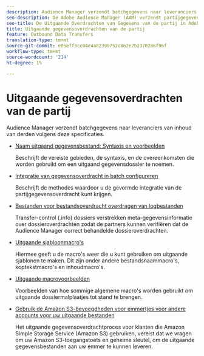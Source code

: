 ```yaml
---
description: Audience Manager verzendt batchgegevens naar leveranciers van inhoud van derden volgens deze specificaties.
seo-description: De Adobe Audience Manager (AAM) verzendt partijgegevens naar derdeinhoudsleveranciers volgens deze specificaties.
seo-title: De Uitgaande Overdrachten van Gegevens van de partij in Adobe Audience Manager (AAM)
title: Uitgaande gegevensoverdrachten van de partij
feature: Outbound Data Transfers
translation-type: tm+mt
source-git-commit: e05eff3cc04e4a82399752c862e2b2370286f96f
workflow-type: tm+mt
source-wordcount: '214'
ht-degree: 1%

---
```



# Uitgaande gegevensoverdrachten van de partij

Audience Manager verzendt batchgegevens naar leveranciers van inhoud van derden volgens deze specificaties.

* [Naam uitgaand gegevensbestand: Syntaxis en voorbeelden](/help/using/integration/receiving-audience-data/batch-outbound-transfers/outbound-file-name-contents.md)

   Beschrijft de vereiste gebieden, de syntaxis, en de overeenkomsten die worden gebruikt om een uitgaand gegevensdossier te noemen.

* [Integratie van gegevensoverdracht in batch configureren](batch-server-configuration.md)

   Beschrijft de methodes waardoor u de gevormde integratie van de partijgegevensoverdracht kunt krijgen.

* [Bestanden voor bestandsoverdracht overdragen van logbestanden](/help/using/integration/receiving-audience-data/batch-outbound-transfers/transfer-control-files.md)

   Transfer-control (.info) dossiers verstrekken meta-gegevensinformatie over dossieroverdrachten zodat de partners kunnen verifiëren dat de Audience Manager correct behandelde dossieroverdrachten.

* [Uitgaande sjabloonmacro&#39;s](/help/using/integration/receiving-audience-data/batch-outbound-transfers/outbound-template-macros.md)

   Hiermee geeft u de macro&#39;s weer die u kunt gebruiken om uitgaande sjablonen te maken. Dit zijn onder andere bestandsnaammacro&#39;s, koptekstmacro&#39;s en inhoudmacro&#39;s.

* [Uitgaande macrovoorbeelden](/help/using/integration/receiving-audience-data/batch-outbound-transfers/outbound-macro-examples.md)

   Voorbeelden van hoe sommige algemene macro&#39;s worden gebruikt om uitgaande dossiermalplaatjes tot stand te brengen.

* [Gebruik de Amazon S3-bevoegdheden voor emmertjes voor andere accounts voor uw uitgaande bestanden](/help/using/integration/receiving-audience-data/batch-outbound-transfers/authorize-s3-cross-bucket.md)

   Het uitgaande gegevensoverdrachtproces voor klanten die Amazon Simple Storage Service (Amazon S3) gebruiken, vereist dat we vragen om uw Amazon S3-toegangstoets en geheime sleutel, om de uitgaande gegevensbestanden aan uw emmer te kunnen leveren.

